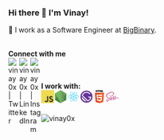 ### Hi there 👋 I'm Vinay!
🔭 I work as a Software Engineer at [BigBinary](https://www.bigbinary.com). 
<br/>
<br/>

**Connect with me**
<br/>
[<img align="left" alt="vinay0x | Twitter" width="22px" src="https://cdn.jsdelivr.net/npm/simple-icons@v3/icons/twitter.svg" />][twitter]
[<img align="left" alt="vinay0x | LinkedIn" width="22px" src="https://cdn.jsdelivr.net/npm/simple-icons@v3/icons/linkedin.svg" />][linkedin]
[<img align="left" alt="vinay0x | Instagram" width="22px" src="https://cdn.jsdelivr.net/npm/simple-icons@v3/icons/instagram.svg" />][instagram]
<br/><br/>

**I work with:**
<br/>
<img align="left" alt="JavaScript" width="26px" src="https://raw.githubusercontent.com/github/explore/80688e429a7d4ef2fca1e82350fe8e3517d3494d/topics/javascript/javascript.png" />
<img align="left" alt="Node.js" width="26px" src="https://raw.githubusercontent.com/github/explore/80688e429a7d4ef2fca1e82350fe8e3517d3494d/topics/nodejs/nodejs.png" />
<img align="left" alt="React" width="26px" src="https://raw.githubusercontent.com/github/explore/80688e429a7d4ef2fca1e82350fe8e3517d3494d/topics/react/react.png" />
<img align="left" alt="Gatsby" width="26px" src="https://raw.githubusercontent.com/github/explore/e94815998e4e0713912fed477a1f346ec04c3da2/topics/gatsby/gatsby.png" />
<img align="left" alt="HTML5" width="26px" src="https://raw.githubusercontent.com/github/explore/80688e429a7d4ef2fca1e82350fe8e3517d3494d/topics/html/html.png" />
<img align="left" alt="Sass" width="26px" src="https://raw.githubusercontent.com/github/explore/80688e429a7d4ef2fca1e82350fe8e3517d3494d/topics/sass/sass.png" />


<br/><br/>
![vinay0x](https://github-readme-stats.vercel.app/api?username=vinay0x&count_private=true)


[twitter]: https://twitter.com/vinay0x
[instagram]: https://instagram.com/oh.my.code
[linkedin]: https://www.linkedin.com/in/vinay-chandran-00b84a46/

